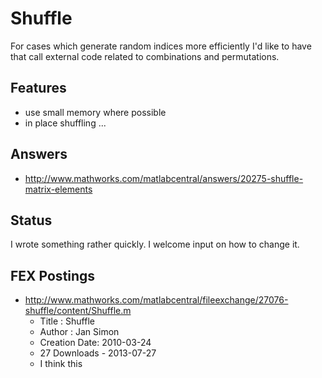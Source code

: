 # Shuffle #

For cases which generate random indices more efficiently I'd like to have that call external code related to combinations and permutations.

## Features ##
- use small memory where possible
- in place shuffling ...

## Answers ##
- http://www.mathworks.com/matlabcentral/answers/20275-shuffle-matrix-elements

## Status ##
I wrote something rather quickly. I welcome input on how to change it.

## FEX Postings ##
- http://www.mathworks.com/matlabcentral/fileexchange/27076-shuffle/content/Shuffle.m
  - Title : Shuffle
  - Author : Jan Simon
  - Creation Date: 2010-03-24
  - 27 Downloads - 2013-07-27
  - I think this 

